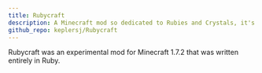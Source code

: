 ```yaml
---
title: Rubycraft
description: A Minecraft mod so dedicated to Rubies and Crystals, it's written in Ruby!
github_repo: keplersj/Rubycraft
---
```


Rubycraft was an experimental mod for Minecraft 1.7.2 that was written entirely in Ruby.

